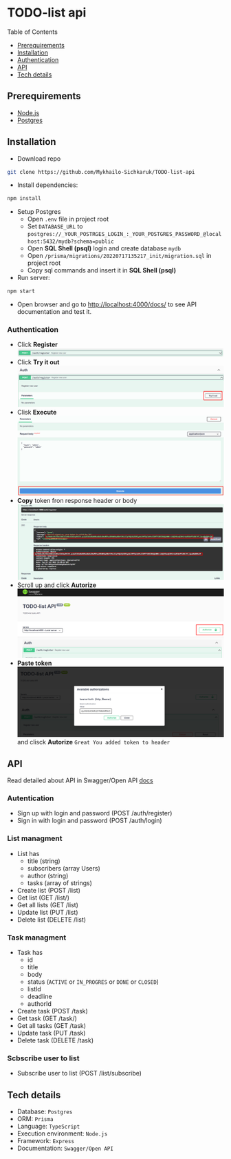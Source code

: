 # TODO-list api

Table of Contents

- [Prerequirements](#prerequirements)
- [Installation](#installation)
- [Authentication](#authentication)
- [API](#api)
- [Tech details](#tech-details)

## Prerequirements

- [Node.js](https://nodejs.org/en/)
- [Postgres](https://www.postgresql.org/)

## Installation

- Download repo

```bash
git clone https://github.com/Mykhailo-Sichkaruk/TODO-list-api
```

- Install dependencies:

```bash
npm install
```

- Setup Postgres  
  - Open `.env` file in project root
  - Set `DATABASE_URL` to `postgres://_YOUR_POSTRGES_LOGIN_:_YOUR_POSTGRES_PASSWORD_@localhost:5432/mydb?schema=public`
  - Open **SQL Shell (psql)** login and create database `mydb`
  - Open `/prisma/migrations/20220717135217_init/migration.sql` in project root
  - Copy sql commands and insert it in **SQL Shell (psql)**
- Run server:  

```bash
npm start 
```

- Open browser and go to <http://localhost:4000/docs/> to see API documentation and test it.

### Authentication

- Click **Register** ![register](./docs/register.png)
- Click **Try it out** ![registe-ty-it-out](./docs/register-try-it-out.png)
- Clisk **Execute** ![register-execute](./docs/register-execute.png)
- **Copy** token fron response header or body ![copy-token](./docs/register-copy-token.png)
- Scroll up and click **Autorize** ![click-autorize](./docs/register-autorize.png)
- **Paste token** ![paste-token](./docs/register-paste-token.png) and clisck **Autorize**
`Great You added token to header`

## API

Read detailed about API in Swagger/Open API [docs](http://localhost:4000/docs/)

### Autentication

- Sign up with login and password (POST /auth/register)  
- Sign in with login and password (POST /auth/login)

### List managment

- List has
  - title (string)
  - subscribers (array Users)
  - author (string)
  - tasks (array of strings)
- Create list (POST /list)
- Get list (GET /list/)
- Get all lists (GET /list)
- Update list (PUT /list)
- Delete list (DELETE /list)

### Task managment

- Task has
  - id
  - title
  - body
  - status (`ACTIVE` or `IN_PROGRES` or `DONE` or `CLOSED`)
  - listId
  - deadline
  - authorId
- Create task (POST /task)
- Get task (GET /task/)
- Get all tasks (GET /task)
- Update task (PUT /task)
- Delete task (DELETE /task)

### Scbscribe user to list

- Subscribe user to list (POST /list/subscribe)

## Tech details

- Database: `Postgres`  
- ORM: `Prisma`  
- Language: `TypeScript`
- Execution environment: `Node.js`
- Framework: `Express`
- Documentation: `Swagger/Open API`  

